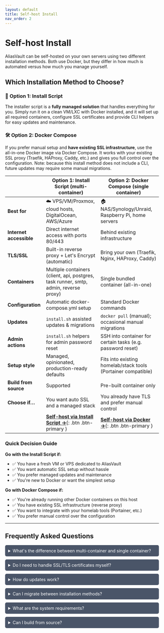 ```yaml
---
layout: default
title: Self-host Install
nav_order: 2
---
```


# Self-host Install

AliasVault can be self-hosted on your own servers using two different installation methods. Both use Docker, but they differ in how much is automated versus how much you manage yourself.

## Which Installation Method to Choose?

### 🚀 **Option 1: Install Script**
The installer script is a **fully managed solution** that handles everything for you. Simply run it on a clean VM/LXC with Docker installed, and it will set up all required containers, configure SSL certificates and provide CLI helpers for easy updates and maintenance.

### 🛠️ **Option 2: Docker Compose**
If you prefer manual setup and **have existing SSL infrastructure**, use the all-in-one Docker image via Docker Compose. It works with your existing SSL proxy (Traefik, HAProxy, Caddy, etc.) and gives you full control over the configuration. Note: because this install method does not include a CLI, future updates may require some manual migrations.

|                          | **Option 1: Install Script (multi-container)** | **Option 2: Docker Compose (single container)** |
|--------------------------|---------------------------------------------------|-----------------------------------------------|
| **Best for**             | ☁️ VPS/VM/Proxmox, cloud hosts, DigitalOcean, AWS/Azure | 🏠 NAS/Synology/Unraid, Raspberry Pi, home servers |
| **Internet accessible**  | Direct internet access with ports 80/443         | Behind existing infrastructure                |
| **TLS/SSL**              | Built-in reverse proxy + Let's Encrypt (automatic) | Bring your own (Traefik, Nginx, HAProxy, Caddy) |
| **Containers**           | Multiple containers (client, api, postgres, task runner, smtp, admin, reverse proxy) | Single bundled container (all-in-one)         |
| **Configuration**        | Automatic docker-compose.yml setup               | Standard Docker commands                      |
| **Updates**              | `install.sh` assisted updates & migrations                | `docker pull` (manual); occasional manual migrations |
| **Admin actions**        | `install.sh` helpers for admin password reset              | SSH into container for certain tasks (e.g. password reset) |
| **Setup style**          | Managed, opinionated, production-ready defaults  | Fits into existing homelab/stack tools (Portainer compatible) |
| **Build from source**    | Supported                             | Pre-built container only                      |
| **Choose if…**           | You want auto SSL and a managed stack            | You already have TLS and prefer manual control |
|                          | [**Self-host via Install Script →**](./script){: .btn .btn-primary } | [**Self-host via Docker →**](./docker-compose){: .btn .btn-primary } |

### Quick Decision Guide

**Go with the Install Script if:**
- ✅ You have a fresh VM or VPS dedicated to AliasVault
- ✅ You want automatic SSL setup without hassle
- ✅ You prefer managed updates and maintenance
- ✅ You're new to Docker or want the simplest setup

**Go with Docker Compose if:**
- ✅ You're already running other Docker containers on this host
- ✅ You have existing SSL infrastructure (reverse proxy)
- ✅ You want to integrate with your homelab tools (Portainer, etc.)
- ✅ You prefer manual control over the configuration


---

## Frequently Asked Questions

<details style="margin-bottom: 10px;">
<summary style="background-color: #4a5568; color: #ffffff; padding: 10px; border-radius: 5px; cursor: pointer;">What's the difference between multi-container and single container?</summary>
<div style="background-color: #2d3748; color: #ffffff; padding: 15px; border-left: 3px solid #4299e1;" markdown="1">

| **Multi-container (Installer Script)** | **Single container (Manual Setup)** |
|----------------------------------------|-------------------------------------|
| Separates services into individual containers | All services bundled in one container |
| Easier to scale individual components | Simpler to manage with Docker commands |
| Uses docker-compose for orchestration | Lower resource overhead |
| Better for production deployments | Better for home labs and personal use |

</div>
</details>

<details style="margin-bottom: 10px;">
<summary style="background-color: #4a5568; color: #ffffff; padding: 10px; border-radius: 5px; cursor: pointer;">Do I need to handle SSL/TLS certificates myself?</summary>
<div style="background-color: #2d3748; color: #ffffff; padding: 15px; border-left: 3px solid #4299e1;" markdown="1">

- **Installer Script**: No, it includes automatic Let's Encrypt certificates
- **Manual Setup**: Yes, you need your own reverse proxy for HTTPS

</div>
</details>

<details style="margin-bottom: 10px;">
<summary style="background-color: #4a5568; color: #ffffff; padding: 10px; border-radius: 5px; cursor: pointer;">How do updates work?</summary>
<div style="background-color: #2d3748; color: #ffffff; padding: 15px; border-left: 3px solid #4299e1;" markdown="1">

| Method | Update Process |
|--------|---------------|
| **Installer Script** | Run `./install.sh update` for automated updates and migrations |
| **Manual Setup** | Use `docker pull` to get the latest image; manual migrations may be required |

</div>
</details>

<details style="margin-bottom: 10px;">
<summary style="background-color: #4a5568; color: #ffffff; padding: 10px; border-radius: 5px; cursor: pointer;">Can I migrate between installation methods?</summary>
<div style="background-color: #2d3748; color: #ffffff; padding: 15px; border-left: 3px solid #4299e1;" markdown="1">

Yes! Both methods use the same bind mount directories (`/database`, `/certificates`, `/logs`, `/secrets`), making migration straightforward. Simply stop/uninstall via one method and follow the installation steps for the other - your data will be preserved.

</div>
</details>

<details style="margin-bottom: 10px;">
<summary style="background-color: #4a5568; color: #ffffff; padding: 10px; border-radius: 5px; cursor: pointer;">What are the system requirements?</summary>
<div style="background-color: #2d3748; color: #ffffff; padding: 15px; border-left: 3px solid #4299e1;" markdown="1">

**Minimum requirements:**
- 64-bit Linux OS (Ubuntu or RHEL-based recommended)
- 1 vCPU, 1GB RAM, 16GB disk
- Docker CE (≥ 20.10) and Docker Compose (≥ 2.0)

**Network requirements:**
- Ports 80 and 443 available
- Optional: Ports 25 and 587 for private email domains

</div>
</details>

<details style="margin-bottom: 10px;">
<summary style="background-color: #4a5568; color: #ffffff; padding: 10px; border-radius: 5px; cursor: pointer;">Can I build from source?</summary>
<div style="background-color: #2d3748; color: #ffffff; padding: 15px; border-left: 3px solid #4299e1;" markdown="1">

- **Installer Script**: Yes, optional build from source is supported
- **Manual Setup**: No, uses pre-built container images only

</div>
</details>
